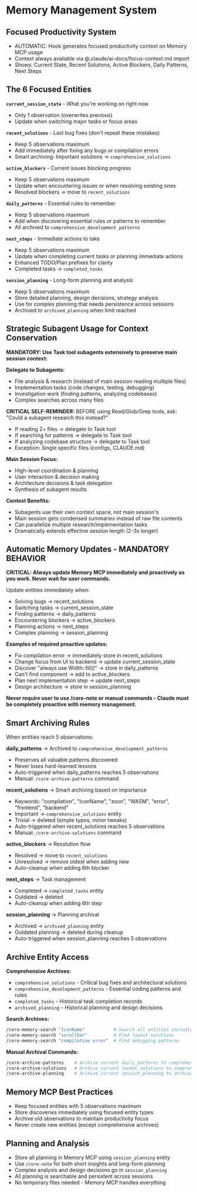 # Memory Management System

## Focused Productivity System

- AUTOMATIC: Hook generates focused productivity context on Memory MCP usage
- Context always available via @.claude/ai-docs/focus-context.md import
- Shows: Current State, Recent Solutions, Active Blockers, Daily Patterns, Next Steps

## The 6 Focused Entities

**`current_session_state`** - What you're working on right now
- Only 1 observation (overwrites previous)
- Update when switching major tasks or focus areas

**`recent_solutions`** - Last bug fixes (don't repeat these mistakes)
- Keep 5 observations maximum
- Add immediately after fixing any bugs or compilation errors
- Smart archiving: Important solutions → `comprehensive_solutions`

**`active_blockers`** - Current issues blocking progress
- Keep 5 observations maximum
- Update when encountering issues or when resolving existing ones
- Resolved blockers → move to `recent_solutions`

**`daily_patterns`** - Essential rules to remember
- Keep 5 observations maximum
- Add when discovering essential rules or patterns to remember
- All archived to `comprehensive_development_patterns`

**`next_steps`** - Immediate actions to take
- Keep 5 observations maximum
- Update when completing current tasks or planning immediate actions
- Enhanced TODO/Plan prefixes for clarity
- Completed tasks → `completed_tasks`

**`session_planning`** - Long-form planning and analysis
- Keep 5 observations maximum
- Store detailed planning, design decisions, strategy analysis
- Use for complex planning that needs persistence across sessions
- Archived to `archived_planning` when limit reached

## Strategic Subagent Usage for Context Conservation

**MANDATORY: Use Task tool subagents extensively to preserve main session context:**

**Delegate to Subagents:**
- File analysis & research (instead of main session reading multiple files)
- Implementation tasks (code changes, testing, debugging)
- Investigation work (finding patterns, analyzing codebases)
- Complex searches across many files

**CRITICAL SELF-REMINDER:**
BEFORE using Read/Glob/Grep tools, ask: "Could a subagent research this instead?"
- If reading 2+ files → delegate to Task tool
- If searching for patterns → delegate to Task tool  
- If analyzing codebase structure → delegate to Task tool
- Exception: Single specific files (configs, CLAUDE.md)

**Main Session Focus:**
- High-level coordination & planning
- User interaction & decision making
- Architecture decisions & task delegation
- Synthesis of subagent results

**Context Benefits:**
- Subagents use their own context space, not main session's
- Main session gets condensed summaries instead of raw file contents
- Can parallelize multiple research/implementation tasks
- Dramatically extends effective session length (2-3x longer)

## Automatic Memory Updates - MANDATORY BEHAVIOR

**CRITICAL: Always update Memory MCP immediately and proactively as you work. Never wait for user commands.**

Update entities immediately when:
- Solving bugs → recent_solutions
- Switching tasks → current_session_state  
- Finding patterns → daily_patterns
- Encountering blockers → active_blockers
- Planning actions → next_steps
- Complex planning → session_planning

**Examples of required proactive updates:**
- Fix compilation error → immediately store in recent_solutions
- Change focus from UI to backend → update current_session_state
- Discover "always use Width::fill()" → store in daily_patterns
- Can't find component → add to active_blockers
- Plan next implementation step → update next_steps
- Design architecture → store in session_planning

**Never require user to use /core-note or manual commands - Claude must be completely proactive with memory management.**

## Smart Archiving Rules

When entities reach 5 observations:

**daily_patterns** → Archived to `comprehensive_development_patterns`
- Preserves all valuable patterns discovered
- Never loses hard-learned lessons
- Auto-triggered when daily_patterns reaches 5 observations
- Manual: `/core-archive-patterns` command

**recent_solutions** → Smart archiving based on importance
- Keywords: "compilation", "IconName", "zoon", "WASM", "error", "frontend", "backend"
- Important → `comprehensive_solutions` entity
- Trivial → deleted (simple typos, minor tweaks)
- Auto-triggered when recent_solutions reaches 5 observations
- Manual: `/core-archive-solutions` command

**active_blockers** → Resolution flow
- Resolved → move to `recent_solutions`
- Unresolved → remove oldest when adding new
- Auto-cleanup when adding 6th blocker

**next_steps** → Task management
- Completed → `completed_tasks` entity
- Outdated → deleted
- Auto-cleanup when adding 6th step

**session_planning** → Planning archival
- Archived → `archived_planning` entity
- Outdated planning → deleted during cleanup
- Auto-triggered when session_planning reaches 5 observations

## Archive Entity Access

**Comprehensive Archives:**
- `comprehensive_solutions` - Critical bug fixes and architectural solutions
- `comprehensive_development_patterns` - Essential coding patterns and rules
- `completed_tasks` - Historical task completion records
- `archived_planning` - Historical planning and design decisions

**Search Archives:**
```bash
/core-memory-search "IconName"           # Search all entities including archives
/core-memory-search "scrollbar"          # Find layout solutions
/core-memory-search "compilation error"  # Find debugging patterns
```

**Manual Archival Commands:**
```bash
/core-archive-patterns    # Archive current daily_patterns to comprehensive_development_patterns
/core-archive-solutions   # Archive current recent_solutions to comprehensive_solutions  
/core-archive-planning    # Archive current session_planning to archived_planning
```

## Memory MCP Best Practices

- Keep focused entities with 5 observations maximum
- Store discoveries immediately using focused entity types
- Archive old observations to maintain productivity focus
- Never create new entities (except comprehensive archives)

## Planning and Analysis

- Store all planning in Memory MCP using `session_planning` entity
- Use `/core-note` for both short insights and long-form planning
- Complex analysis and design decisions go in `session_planning`
- All planning is searchable and persistent across sessions
- No temporary files needed - Memory MCP handles everything